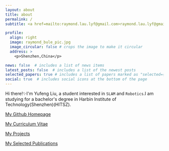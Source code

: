 ```yaml
---
layout: about
title: about
permalink: /
subtitle: <a href=mailto:raymond.lau.lyf@gmail.com>raymond.lau.lyf@gmail.com</a>

profile:
  align: right
  image: raymond_bule_pic.jpg
  image_circular: false # crops the image to make it circular
  address: >
    <p>Shenzhen,China</p>

news: false  # includes a list of news items
latest_posts: false  # includes a list of the newest posts
selected_papers: true # includes a list of papers marked as "selected={true}"
social: true  # includes social icons at the bottom of the page
---
```


Hi there!:sparkles:I'm Yufeng Liu, a student interested in `SLAM` and `Robotics`.I am studying for a bachelor's degree in Harbin Institute of Technology(Shenzhen)(HITSZ).

[My Github Homepage](https://github.com/raymond-lau-lyf)

[My Curriculum Vitae](https://raymond-lau-lyf.github.io/cv/)

[My Projects](https://raymond-lau-lyf.github.io/projects/)

[My Selected Publications](https://raymond-lau-lyf.github.io/publications/)

